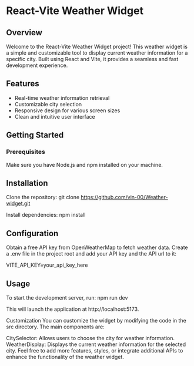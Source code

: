 # React-Vite Weather Widget
## Overview
Welcome to the React-Vite Weather Widget project! This weather widget is a simple and customizable tool to display current weather information for a specific city. Built using React and Vite, it provides a seamless and fast development experience.

## Features
- Real-time weather information retrieval
- Customizable city selection
- Responsive design for various screen sizes
- Clean and intuitive user interface

## Getting Started
### Prerequisites
Make sure you have Node.js and npm installed on your machine.

## Installation
Clone the repository:
git clone https://github.com/vin-00/Weather-widget.git

Install dependencies:
npm install

## Configuration
Obtain a free API key from OpenWeatherMap to fetch weather data.
Create a .env file in the project root and add your API key and the API url to it:

VITE_API_KEY=your_api_key_here

## Usage
To start the development server, run:
npm run dev

This will launch the application at http://localhost:5173.

Customization
You can customize the widget by modifying the code in the src directory. The main components are:

CitySelector: Allows users to choose the city for weather information.
WeatherDisplay: Displays the current weather information for the selected city.
Feel free to add more features, styles, or integrate additional APIs to enhance the functionality of the weather widget.

